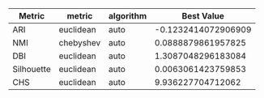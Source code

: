 | Metric | metric | algorithm | Best Value |
|---|---|---|---|
| ARI | euclidean | auto | -0.1232414072906909 |
| NMI | chebyshev | auto | 0.0888879861957825 |
| DBI | euclidean | auto | 1.3087048296183084 |
| Silhouette | euclidean | auto | 0.0063061423759853 |
| CHS | euclidean | auto | 9.936227704712062 |